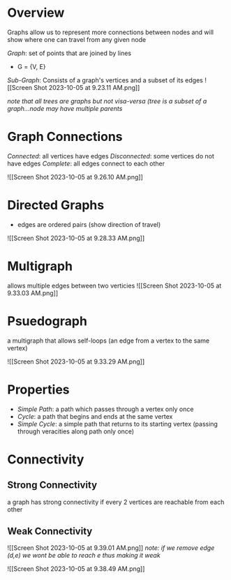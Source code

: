 # Overview

Graphs allow us to represent more connections between nodes and will show where one can travel from any given node 

_Graph_: set of points that are joined by lines
- G = {V, E} 

_Sub-Graph_: Consists of a graph's vertices and a subset of its edges
![[Screen Shot 2023-10-05 at 9.23.11 AM.png]]

*note that all trees are graphs but not visa-versa (tree is a subset of a graph...node may have multiple parents*

# Graph Connections

_Connected_: all vertices have edges
_Disconnected_: some vertices do not have edges
_Complete_: all edges connect to each other

![[Screen Shot 2023-10-05 at 9.26.10 AM.png]]

# Directed Graphs
- edges are ordered pairs (show direction of travel)

![[Screen Shot 2023-10-05 at 9.28.33 AM.png]]

# Multigraph
allows multiple edges between two verticies
![[Screen Shot 2023-10-05 at 9.33.03 AM.png]]
# Psuedograph
a multigraph that allows self-loops (an edge from a vertex to the same vertex)

![[Screen Shot 2023-10-05 at 9.33.29 AM.png]]

# Properties 

- _Simple Path_: a path which passes through a vertex only once
- _Cycle_: a path that begins and ends at the same vertex
- _Simple Cycle_: a simple path that returns to its starting vertex (passing through veracities along path only once)

# Connectivity 

## Strong Connectivity
a graph has strong connectivity if every 2 vertices are reachable from each other

## Weak Connectivity
![[Screen Shot 2023-10-05 at 9.39.01 AM.png]]
*note: if we remove edge (d,e) we wont be able to reach e thus making it weak*

![[Screen Shot 2023-10-05 at 9.38.49 AM.png]]